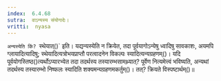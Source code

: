 ```yaml
---
index:  6.4.68
sutra:  वाऽन्यस्य संयोगादेः।
vritti:  nyasa
---
```


`अन्यस्येति किं? `स्थेयात्()` इति। यद्यन्यस्येति न क्रियेत, तदा पूर्वयागोऽन्येषु ध्वादिषु सावकाशः, अयमपि ग्लायादित्यादिषु; स्थेयादित्यत्रोभयप्राप्तौ परत्वादनेन विकल्पः स्यादित्यन्यग्रहणम्()। 
यदि पूर्वयोगस्तिष्ठ()त्यर्थोऽप्यारभ्येत तदा तदर्थस्य तस्यारम्भसामथ्र्यात्? पूर्वेण नित्यमेत्त्वं भविष्यति, अन्यथां तदर्थस्य तस्यारम्भो निष्फलः स्यादिति शक्यमन्यग्रहणमकर्तुम्()। तत्? क्रियते विस्पष्टार्थम्()॥
